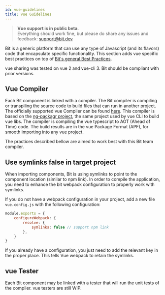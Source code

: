 ```yaml
---
id: vue-guidelines
title: vue Guidelines
---
```


> **Vue support is in public beta.**  
> Everything should work fine, but please do share any issues and feedback: support@bit.dev

Bit is a generic platform that can use any type of Javascript (and its flavors) code that encapsulate specific functionality. This section adds vue specific best practices on top of [Bit's general Best Practices](/docs/best-practices.html).

vue sharing was tested on vue 2 and vue-cli 3. Bit should be compliant with prior versions.

## Vue Compiler

Each Bit component is linked with a compiler. The Bit compiler is compiling or transpiling the source code to build files that can run in another project.
The officially supported vue Compiler can be found [here](https://bit.dev/bit/envs/compilers/vue). This compiler is based on the [ng-packagr project](https://github.com/ng-packagr/ng-packagr), the same project used by vue CLI to build vue libs. The compiler is compiling the vue typescript to AOT (Ahead of Time) code. The build results are in the vue Package Format (APF), for smooth importing into any vue project.

The practices described bellow are aimed to work best with this Bit team compiler.  

## Use symlinks false in target project

When importing components, Bit is using symlinks to point to the component location (similar to npm link). In order to compile the application, you need to enhance the bit webpack configuration to properly work with symlinks.  

If you do not have a webpack configuration in your project, add a new file `vue.config.js` with the following configuration:  

```js
module.exports = {
    configureWebpack: {
        resolve: {
            symlinks: false // support npm link
        },
    }
}
```

If you already have a configuration, you just need to add the relevant key in the proper place. This tells Vue webpack to retain the symlinks.

## vue Tester

Each Bit component may be linked with a tester that will run the unit tests of the compiler. vue testers are still WIP.  
